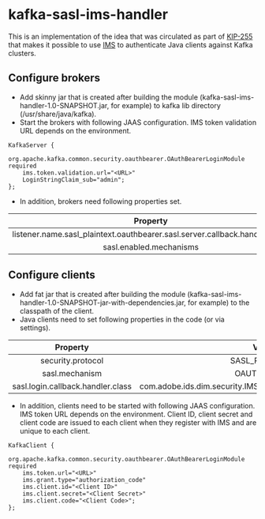 # kafka-sasl-ims-handler
This is an implementation of the idea that was circulated as part of [KIP-255](https://cwiki.apache.org/confluence/pages/viewpage.action?pageId=75968876) that makes it possible to use [IMS](https://wiki.corp.adobe.com/pages/viewpage.action?spaceKey=ims&title=IMS+Home) to authenticate Java clients against Kafka clusters.

## Configure brokers
* Add skinny jar that is created after building the module (kafka-sasl-ims-handler-1.0-SNAPSHOT.jar, for example) to kafka lib directory (/usr/share/java/kafka).
* Start the brokers with following JAAS configuration. IMS token validation URL depends on the environment.

```
KafkaServer {
    org.apache.kafka.common.security.oauthbearer.OAuthBearerLoginModule required
    ims.token.validation.url="<URL>"
    LoginStringClaim_sub="admin";
};
```
* In addition, brokers need following properties set.

| Property | Value |
| :-------:|:-----:|
| listener.name.sasl_plaintext.oauthbearer.sasl.server.callback.handler.class | com.adobe.ids.dim.security.IMSAuthenticateValidatorCallbackHandler |
| sasl.enabled.mechanisms | OAUTHBEARER |


## Configure clients
* Add fat jar that is created after building the module (kafka-sasl-ims-handler-1.0-SNAPSHOT-jar-with-dependencies.jar, for example) to the classpath of the client.
* Java clients need to set following properties in the code (or via settings).

| Property | Value |
| :-------:|:-----:|
| security.protocol | SASL_PLAINTEXT |
| sasl.mechanism  | OAUTHBEARER |
| sasl.login.callback.handler.class | com.adobe.ids.dim.security.IMSAuthenticateLoginCallbackHandler |


* In addition, clients need to be started with following JAAS configuration. IMS token  URL depends on the environment. Client ID, client secret and client code are issued to each client when they register with IMS and are unique to each client.

```
KafkaClient {
    org.apache.kafka.common.security.oauthbearer.OAuthBearerLoginModule required
    ims.token.url="<URL>"
    ims.grant.type="authorization_code" 
    ims.client.id="<Client ID>"
    ims.client.secret="<Client Secret>"
    ims.client.code="<Client Code>";
};
```
